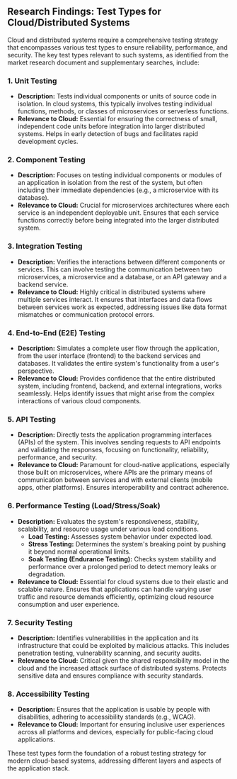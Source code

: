 ## Research Findings: Test Types for Cloud/Distributed Systems

Cloud and distributed systems require a comprehensive testing strategy that encompasses various test types to ensure reliability, performance, and security. The key test types relevant to such systems, as identified from the market research document and supplementary searches, include:

### 1. Unit Testing
- **Description:** Tests individual components or units of source code in isolation. In cloud systems, this typically involves testing individual functions, methods, or classes of microservices or serverless functions.
- **Relevance to Cloud:** Essential for ensuring the correctness of small, independent code units before integration into larger distributed systems. Helps in early detection of bugs and facilitates rapid development cycles.

### 2. Component Testing
- **Description:** Focuses on testing individual components or modules of an application in isolation from the rest of the system, but often including their immediate dependencies (e.g., a microservice with its database).
- **Relevance to Cloud:** Crucial for microservices architectures where each service is an independent deployable unit. Ensures that each service functions correctly before being integrated into the larger distributed system.

### 3. Integration Testing
- **Description:** Verifies the interactions between different components or services. This can involve testing the communication between two microservices, a microservice and a database, or an API gateway and a backend service.
- **Relevance to Cloud:** Highly critical in distributed systems where multiple services interact. It ensures that interfaces and data flows between services work as expected, addressing issues like data format mismatches or communication protocol errors.

### 4. End-to-End (E2E) Testing
- **Description:** Simulates a complete user flow through the application, from the user interface (frontend) to the backend services and databases. It validates the entire system's functionality from a user's perspective.
- **Relevance to Cloud:** Provides confidence that the entire distributed system, including frontend, backend, and external integrations, works seamlessly. Helps identify issues that might arise from the complex interactions of various cloud components.

### 5. API Testing
- **Description:** Directly tests the application programming interfaces (APIs) of the system. This involves sending requests to API endpoints and validating the responses, focusing on functionality, reliability, performance, and security.
- **Relevance to Cloud:** Paramount for cloud-native applications, especially those built on microservices, where APIs are the primary means of communication between services and with external clients (mobile apps, other platforms). Ensures interoperability and contract adherence.

### 6. Performance Testing (Load/Stress/Soak)
- **Description:** Evaluates the system's responsiveness, stability, scalability, and resource usage under various load conditions.
    - **Load Testing:** Assesses system behavior under expected load.
    - **Stress Testing:** Determines the system's breaking point by pushing it beyond normal operational limits.
    - **Soak Testing (Endurance Testing):** Checks system stability and performance over a prolonged period to detect memory leaks or degradation.
- **Relevance to Cloud:** Essential for cloud systems due to their elastic and scalable nature. Ensures that applications can handle varying user traffic and resource demands efficiently, optimizing cloud resource consumption and user experience.

### 7. Security Testing
- **Description:** Identifies vulnerabilities in the application and its infrastructure that could be exploited by malicious attacks. This includes penetration testing, vulnerability scanning, and security audits.
- **Relevance to Cloud:** Critical given the shared responsibility model in the cloud and the increased attack surface of distributed systems. Protects sensitive data and ensures compliance with security standards.

### 8. Accessibility Testing
- **Description:** Ensures that the application is usable by people with disabilities, adhering to accessibility standards (e.g., WCAG).
- **Relevance to Cloud:** Important for ensuring inclusive user experiences across all platforms and devices, especially for public-facing cloud applications.

These test types form the foundation of a robust testing strategy for modern cloud-based systems, addressing different layers and aspects of the application stack.

